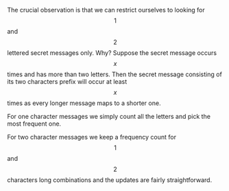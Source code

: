 The crucial observation is that we can restrict ourselves to looking for $$1$$ and $$2$$ lettered secret messages only.  Why?  Suppose the secret message occurs $$x$$ times and has more than two letters.  Then the secret message consisting of its two characters prefix will occur at least $$x$$ times as every longer message maps to a shorter one.

For one character messages we simply count all the letters and pick the most frequent one.

For two character messages we keep a frequency count for $$1$$ and $$2$$ characters long combinations and the updates are fairly straightforward.
